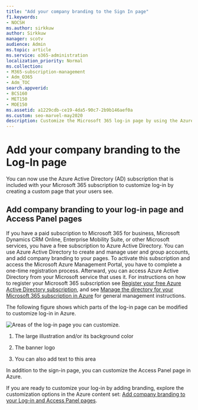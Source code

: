 ```yaml
---
title: "Add your company branding to the Sign In page"
f1.keywords:
- NOCSH
ms.author: sirkkuw
author: Sirkkuw
manager: scotv
audience: Admin
ms.topic: article
ms.service: o365-administration
localization_priority: Normal
ms.collection: 
- M365-subscription-management 
- Adm_O365
- Adm_TOC
search.appverid:
- BCS160
- MET150
- MOE150
ms.assetid: a1229cdb-ce19-4da5-90c7-2b9b146aef0a
ms.custom: seo-marvel-may2020
description: Customize the Microsoft 365 log-in page by using the Azure Active Directory and add company branding with an illustration, a logo, and text to the sign-in page.
---
```


# Add your company branding to the Log-In page

 You can now use the Azure Active Directory (AD) subscription that is included with your Microsoft 365 subscription to customize log-in by creating a custom page that your users see.
  
## Add company branding to your log-in page and Access Panel pages

If you have a paid subscription to Microsoft 365 for business, Microsoft Dynamics CRM Online, Enterprise Mobility Suite, or other Microsoft services, you have a free subscription to Azure Active Directory. You can use Azure Active Directory to create and manage user and group accounts, and add company branding to your pages. To activate this subscription and access the Microsoft Azure Management Portal, you have to complete a one-time registration process. Afterward, you can access Azure Active Directory from your Microsoft service that uses it. For instructions on how to register your Microsoft 365 subscription see [Register your free Azure Active Directory subscription](https://go.microsoft.com/fwlink/p/?LinkID=527966), and see [Manage the directory for your Microsoft 365 subscription in Azure](https://go.microsoft.com/fwlink/p/?LinkId=620076) for general management instructions. 
  
The following figure shows which parts of the log-in page can be modified to customize log-in in Azure.
  
![Areas of the log-in page you can customize.](../../media/screenshotbranding.png)
  
1. The large illustration and/or its background color
    
2. The banner logo
    
3. You can also add text to this area
    
In addition to the sign-in page, you can customize the Access Panel page in Azure.
  
If you are ready to customize your log-in by adding branding, explore the customization options in the Azure content set: [Add company branding to your Log-in and Access Panel pages](https://go.microsoft.com/fwlink/p/?LinkId=620077).
